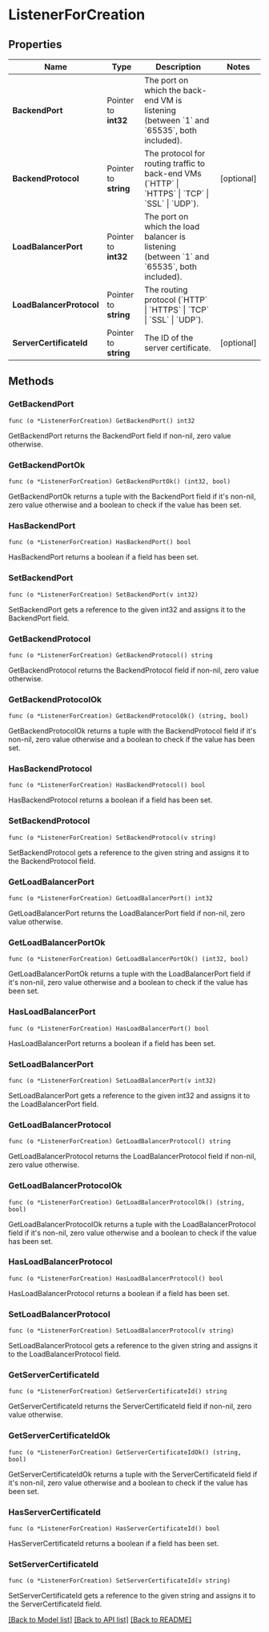 # ListenerForCreation

## Properties

Name | Type | Description | Notes
------------ | ------------- | ------------- | -------------
**BackendPort** | Pointer to **int32** | The port on which the back-end VM is listening (between &#x60;1&#x60; and &#x60;65535&#x60;, both included). | 
**BackendProtocol** | Pointer to **string** | The protocol for routing traffic to back-end VMs (&#x60;HTTP&#x60; \\| &#x60;HTTPS&#x60; \\| &#x60;TCP&#x60; \\| &#x60;SSL&#x60; \\| &#x60;UDP&#x60;). | [optional] 
**LoadBalancerPort** | Pointer to **int32** | The port on which the load balancer is listening (between &#x60;1&#x60; and &#x60;65535&#x60;, both included). | 
**LoadBalancerProtocol** | Pointer to **string** | The routing protocol (&#x60;HTTP&#x60; \\| &#x60;HTTPS&#x60; \\| &#x60;TCP&#x60; \\| &#x60;SSL&#x60; \\| &#x60;UDP&#x60;). | 
**ServerCertificateId** | Pointer to **string** | The ID of the server certificate. | [optional] 

## Methods

### GetBackendPort

`func (o *ListenerForCreation) GetBackendPort() int32`

GetBackendPort returns the BackendPort field if non-nil, zero value otherwise.

### GetBackendPortOk

`func (o *ListenerForCreation) GetBackendPortOk() (int32, bool)`

GetBackendPortOk returns a tuple with the BackendPort field if it's non-nil, zero value otherwise
and a boolean to check if the value has been set.

### HasBackendPort

`func (o *ListenerForCreation) HasBackendPort() bool`

HasBackendPort returns a boolean if a field has been set.

### SetBackendPort

`func (o *ListenerForCreation) SetBackendPort(v int32)`

SetBackendPort gets a reference to the given int32 and assigns it to the BackendPort field.

### GetBackendProtocol

`func (o *ListenerForCreation) GetBackendProtocol() string`

GetBackendProtocol returns the BackendProtocol field if non-nil, zero value otherwise.

### GetBackendProtocolOk

`func (o *ListenerForCreation) GetBackendProtocolOk() (string, bool)`

GetBackendProtocolOk returns a tuple with the BackendProtocol field if it's non-nil, zero value otherwise
and a boolean to check if the value has been set.

### HasBackendProtocol

`func (o *ListenerForCreation) HasBackendProtocol() bool`

HasBackendProtocol returns a boolean if a field has been set.

### SetBackendProtocol

`func (o *ListenerForCreation) SetBackendProtocol(v string)`

SetBackendProtocol gets a reference to the given string and assigns it to the BackendProtocol field.

### GetLoadBalancerPort

`func (o *ListenerForCreation) GetLoadBalancerPort() int32`

GetLoadBalancerPort returns the LoadBalancerPort field if non-nil, zero value otherwise.

### GetLoadBalancerPortOk

`func (o *ListenerForCreation) GetLoadBalancerPortOk() (int32, bool)`

GetLoadBalancerPortOk returns a tuple with the LoadBalancerPort field if it's non-nil, zero value otherwise
and a boolean to check if the value has been set.

### HasLoadBalancerPort

`func (o *ListenerForCreation) HasLoadBalancerPort() bool`

HasLoadBalancerPort returns a boolean if a field has been set.

### SetLoadBalancerPort

`func (o *ListenerForCreation) SetLoadBalancerPort(v int32)`

SetLoadBalancerPort gets a reference to the given int32 and assigns it to the LoadBalancerPort field.

### GetLoadBalancerProtocol

`func (o *ListenerForCreation) GetLoadBalancerProtocol() string`

GetLoadBalancerProtocol returns the LoadBalancerProtocol field if non-nil, zero value otherwise.

### GetLoadBalancerProtocolOk

`func (o *ListenerForCreation) GetLoadBalancerProtocolOk() (string, bool)`

GetLoadBalancerProtocolOk returns a tuple with the LoadBalancerProtocol field if it's non-nil, zero value otherwise
and a boolean to check if the value has been set.

### HasLoadBalancerProtocol

`func (o *ListenerForCreation) HasLoadBalancerProtocol() bool`

HasLoadBalancerProtocol returns a boolean if a field has been set.

### SetLoadBalancerProtocol

`func (o *ListenerForCreation) SetLoadBalancerProtocol(v string)`

SetLoadBalancerProtocol gets a reference to the given string and assigns it to the LoadBalancerProtocol field.

### GetServerCertificateId

`func (o *ListenerForCreation) GetServerCertificateId() string`

GetServerCertificateId returns the ServerCertificateId field if non-nil, zero value otherwise.

### GetServerCertificateIdOk

`func (o *ListenerForCreation) GetServerCertificateIdOk() (string, bool)`

GetServerCertificateIdOk returns a tuple with the ServerCertificateId field if it's non-nil, zero value otherwise
and a boolean to check if the value has been set.

### HasServerCertificateId

`func (o *ListenerForCreation) HasServerCertificateId() bool`

HasServerCertificateId returns a boolean if a field has been set.

### SetServerCertificateId

`func (o *ListenerForCreation) SetServerCertificateId(v string)`

SetServerCertificateId gets a reference to the given string and assigns it to the ServerCertificateId field.


[[Back to Model list]](../README.md#documentation-for-models) [[Back to API list]](../README.md#documentation-for-api-endpoints) [[Back to README]](../README.md)


